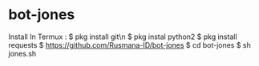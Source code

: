 # bot-jones
Install In Termux :
$ pkg install git\n
$ pkg instal python2
$ pkg install requests
$ https://github.com/Rusmana-ID/bot-jones
$ cd bot-jones
$ sh jones.sh

